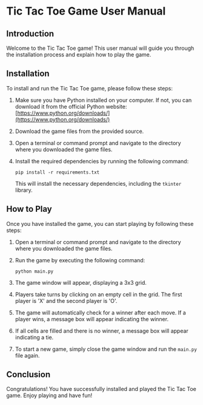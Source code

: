 # Tic Tac Toe Game User Manual

## Introduction

Welcome to the Tic Tac Toe game! This user manual will guide you through the installation process and explain how to play the game.

## Installation

To install and run the Tic Tac Toe game, please follow these steps:

1. Make sure you have Python installed on your computer. If not, you can download it from the official Python website: [https://www.python.org/downloads/](https://www.python.org/downloads/)

2. Download the game files from the provided source.

3. Open a terminal or command prompt and navigate to the directory where you downloaded the game files.

4. Install the required dependencies by running the following command:

   ```
   pip install -r requirements.txt
   ```

   This will install the necessary dependencies, including the `tkinter` library.

## How to Play

Once you have installed the game, you can start playing by following these steps:

1. Open a terminal or command prompt and navigate to the directory where you downloaded the game files.

2. Run the game by executing the following command:

   ```
   python main.py
   ```

3. The game window will appear, displaying a 3x3 grid.

4. Players take turns by clicking on an empty cell in the grid. The first player is 'X' and the second player is 'O'.

5. The game will automatically check for a winner after each move. If a player wins, a message box will appear indicating the winner.

6. If all cells are filled and there is no winner, a message box will appear indicating a tie.

7. To start a new game, simply close the game window and run the `main.py` file again.

## Conclusion

Congratulations! You have successfully installed and played the Tic Tac Toe game. Enjoy playing and have fun!